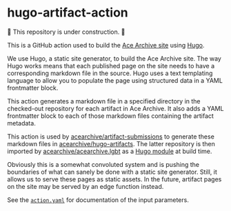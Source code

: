 # hugo-artifact-action

🚧 This repository is under construction. 🚧

This is a GitHub action used to build the [Ace Archive
site](https://github.com/acearchive/acearchive.lgbt) using
[Hugo](https://gohugo.io).

We use Hugo, a static site generator, to build the Ace Archive site. The way
Hugo works means that each published page on the site needs to have a
corresponding markdown file in the source. Hugo uses a text templating language
to allow you to populate the page using structured data in a YAML frontmatter
block.

This action generates a markdown file in a specified directory in the
checked-out repository for each artifact in Ace Archive. It also adds a YAML
frontmatter block to each of those markdown files containing the artifact
metadata.

This action is used by
[acearchive/artifact-submissions](https://github.com/acearchive/artifact-submissions)
to generate these markdown files in
[acearchive/hugo-artifacts](https://github.com/acearchive/hugo-artifacts). The
latter repository is then imported by
[acearchive/acearchive.lgbt](https://github.com/acearchive/acearchive.lgbt) as
a [Hugo module](https://gohugo.io/hugo-modules/) at build time.

Obviously this is a somewhat convoluted system and is pushing the boundaries of
what can sanely be done with a static site generator. Still, it allows us to
serve these pages as static assets. In the future, artifact pages on the site
may be served by an edge function instead.

See the [`action.yaml`](./action.yaml) for documentation of the input
parameters.
